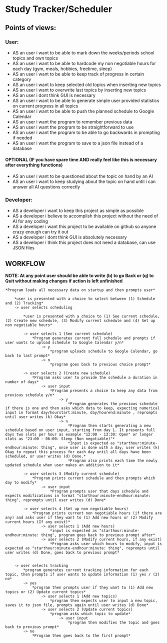 # Study Tracker/Scheduler

## Points of views:
### User:
- AS an user i want to be able to mark down the weeks/periods school topics and own topics
- AS an user i want to be able to hardcode my non negotiable hours for each day (gym, meals, hobbies, freetime, sleep)
- AS an user i want to be able to keep track of progress in certain category
- AS an user i want to keep selected old topics when inserting new topics
- AS an user i want to overwrite last topics by inserting new topics
- AS an user i dont think GUI is necessary
- AS an user i want to be able to generate simple user provided statistics on current progress in all topics
- AS an user i want to be able to push the planned schedule to Google Calendar
- AS an user i want the program	to remember previous data
- AS an user i want the program to be straightforward to use
- AS an user i want the program to be able to go backwards in prompting if needed
- AS an user i want the program to save to a json file instead of a database


#### OPTIONAL (IF you have spare time AND really feel like this is necessary after everything functions)
- AS an user i want to be questioned about the topic on hand by an AI
- AS an user i want to keep studying about the topic on hand until i can answer all AI questions correctly

### Developer:
- AS a developer i want to keep this project as simple as possible
- AS a developer i believe to accomplish this project without the need of AI for any coding
- AS a developer i want this project to be available on github so anyone crazy enough can try it out
- AS a developer i dont think GUI is absolutely necessary
- AS a developer i think this project does not need a database, can use JSON files



## WORKFLOW

**NOTE: At any point user should be able to write (b) to go Back or (q) to Quit without making changes if action is left unfinished**
```
*Program loads all necessary data on startup and then prompts user*

    *user is presented with a choice to select between (1) Schedule and (2) Tracking*
    -> user selects scheduling

        *user is presented with a choice to (1) See current schedule, (2) Create new schedule, (3) Modify current schedule and (4) Set up non negotiable hours*

        -> user selects 1 (See current schedule)
            *Program generates current full schedule and prompts if user wants to upload schedule to Google Calendar y/n*
                -> y
                    *program uploads schedule to Google Calendar, go back to last prompt*
                -> n
                    *program goes back to previous choice prompt*

        -> user selects 2 (Create new schedule)
            *Program asks user to provide the schedule a duration in number of days*
                -> user input
                    *Program presents a choice to keep any data from previous schedule y/n*
                        -> y
                            *Program generates the previous schedule if there is one and then asks which data to keep, expecting numerical input in format day/hourstart:minute, day/hourend:minute , reprompts until user writes (k) Okay*
                        -> n
                            *Program then starts generating a new schedule based on user input, starting from day 1. It presents full days two slots per hour as example "12:00 - 13:30: Open" or longer slots as "23:00 - 06:00: Sleep (Non negotiable)"*
                            *Input is expected as "starthour:minute-endhour:minute: thing", once user is done with a day, user writes (k) Okay to repeat this process for each day until all days have been scheduled, or user writes (d) Done.*
                            *Program also prints each time the newly updated schedule when user makes an addition to it*

        -> user selects 3 (Modify current schedule)
            *Program prints current schedule and then prompts which day to modify*
                -> user input
                    *Program prompts user that days schedule and expects modifications in format "starthour:minute-endhour:minute: thing", reprompts until user writes (d) Done*
        
        -> user selects 4 (Set up non negotiable hours)
            *Program prints current non negotiable hours (if there are any) and asks user if they want to (1) Add new hours or (2) Modify current hours (If any exist)*
                -> user selects 1 (Add new hours)
                    *input is expected as "starthour:minute-endhour:minute: thing", program goes back to previous prompt after*
                -> user selects 2 (Modify current hours, if any exist)
                    *Program asks user which hours to modify, input is expected as "starthour:minute-endhour:minute: thing", reprompts until user writes (d) Done, goes back to previous prompt*


    -> user selects tracking
        *program generates current tracking information for each topic, then prompts if user wants to update information (1) yes / (2) no*
        -> yes
            *program then prompts user if they want to (1) Add new topics or (2) Update current topics*
                -> user selects 1 (Add new topics)
                    *program then expects user to input a new topic, saves it to json file, prompts again until user writes (d) Done*
                -> user selects 2 (Update current topics)
                    *program asks which topic to update*
                        -> user input
                            *program then modifies the topic and goes back to previous prompt*
        -> no
            *Program then goes back to the first prompt*
```